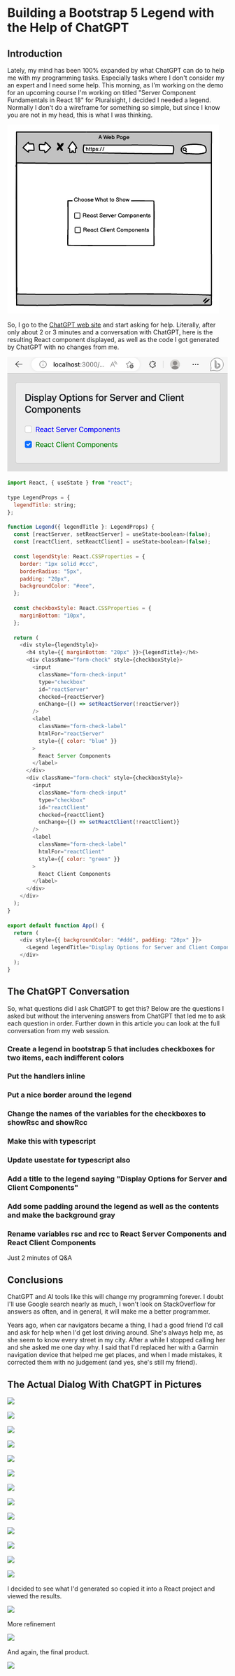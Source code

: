 # Building a Bootstrap 5 Legend with the Help of ChatGPT

## Introduction

Lately, my mind has been 100% expanded by what ChatGPT can do to help me with my programming tasks. Especially tasks where I don't consider my an expert and I need some help. This morning, as I'm working on the demo for an upcoming course I'm working on titled "Server Component Fundamentals in React 18" for Pluralsight, I decided I needed a legend. Normally I don't do a wireframe for something so simple, but since I know you are not in my head, this is what I was thinking.

![](assets/0.png)

So, I go to the <a href="https://chat.openai.com/chat" target="_blank">ChatGPT web site</a> and start asking for help. Literally, after only about 2 or 3 minutes and a conversation with ChatGPT, here is the resulting React component displayed, as well as the code I got generated by ChatGPT with no changes from me.

![](assets/17.png)


```JavaScript
import React, { useState } from "react";

type LegendProps = {
  legendTitle: string;
};

function Legend({ legendTitle }: LegendProps) {
  const [reactServer, setReactServer] = useState<boolean>(false);
  const [reactClient, setReactClient] = useState<boolean>(false);

  const legendStyle: React.CSSProperties = {
    border: "1px solid #ccc",
    borderRadius: "5px",
    padding: "20px",
    backgroundColor: "#eee",
  };

  const checkboxStyle: React.CSSProperties = {
    marginBottom: "10px",
  };

  return (
    <div style={legendStyle}>
      <h4 style={{ marginBottom: "20px" }}>{legendTitle}</h4>
      <div className="form-check" style={checkboxStyle}>
        <input
          className="form-check-input"
          type="checkbox"
          id="reactServer"
          checked={reactServer}
          onChange={() => setReactServer(!reactServer)}
        />
        <label
          className="form-check-label"
          htmlFor="reactServer"
          style={{ color: "blue" }}
        >
          React Server Components
        </label>
      </div>
      <div className="form-check" style={checkboxStyle}>
        <input
          className="form-check-input"
          type="checkbox"
          id="reactClient"
          checked={reactClient}
          onChange={() => setReactClient(!reactClient)}
        />
        <label
          className="form-check-label"
          htmlFor="reactClient"
          style={{ color: "green" }}
        >
          React Client Components
        </label>
      </div>
    </div>
  );
}

export default function App() {
  return (
    <div style={{ backgroundColor: "#ddd", padding: "20px" }}>
      <Legend legendTitle="Display Options for Server and Client Components" />
    </div>
  );
}

```

## The ChatGPT Conversation

So, what questions did I ask ChatGPT to get this?  Below are the questions I asked but without the intervening answers from ChatGPT that led me to ask each question in order.  Further down in this article you can look at the full conversation from my web session.

### Create a legend in bootstrap 5 that includes checkboxes for two items, each indifferent colors

### Put the handlers inline

### Put a nice border around the legend

### Change the names of the variables for the checkboxes to showRsc and showRcc

### Make this with typescript

### Update usestate for typescript also

### Add a title to the legend saying "Display Options for Server and Client Components"

### Add some padding around the legend as well as the contents and make the background gray

### Rename variables rsc and rcc to React Server Components and React Client Components

Just 2 minutes of Q&A

## Conclusions

ChatGPT and AI tools like this will change my programming forever. I doubt I'll use Google search nearly as much, I won't look on StackOverflow for answers as often, and in general, it will make me a better programmer.

Years ago, when car navigators became a thing, I had a good friend I'd call and ask for help when I'd get lost driving around. She's always help me, as she seem to know every street in my city.  After a while I stopped calling her and she asked me one day why. I said that I'd replaced her with a Garmin navigation device that helped me get places, and when I made mistakes, it corrected them with no judgement (and yes, she's still my friend).

## The Actual Dialog With ChatGPT in Pictures

![](../assets/posts/2023-04-02-building-a-bootstrap-5-legend-with-chatgpt-help/2.png)


![](../assets/posts/2023-04-02-building-a-bootstrap-5-legend-with-chatgpt-help/3.png)

![](../assets/posts/2023-04-02-building-a-bootstrap-5-legend-with-chatgpt-help/4.png)

![](../assets/posts/2023-04-02-building-a-bootstrap-5-legend-with-chatgpt-help/5.png)

![](../assets/posts/2023-04-02-building-a-bootstrap-5-legend-with-chatgpt-help/6.png)

![](../assets/posts/2023-04-02-building-a-bootstrap-5-legend-with-chatgpt-help/7.png)

![](../assets/posts/2023-04-02-building-a-bootstrap-5-legend-with-chatgpt-help/8.png)

![](../assets/posts/2023-04-02-building-a-bootstrap-5-legend-with-chatgpt-help/9.png)

![](../assets/posts/2023-04-02-building-a-bootstrap-5-legend-with-chatgpt-help/10.png)

![](../assets/posts/2023-04-02-building-a-bootstrap-5-legend-with-chatgpt-help/11.png)

![](../assets/posts/2023-04-02-building-a-bootstrap-5-legend-with-chatgpt-help/12.png)

![](../assets/posts/2023-04-02-building-a-bootstrap-5-legend-with-chatgpt-help/13.png)

![](../assets/posts/2023-04-02-building-a-bootstrap-5-legend-with-chatgpt-help/14.png)

I decided to see what I'd generated so copied it into a React project and viewed the results.

![](../assets/posts/2023-04-02-building-a-bootstrap-5-legend-with-chatgpt-help/15.png)

More refinement

![](../assets/posts/2023-04-02-building-a-bootstrap-5-legend-with-chatgpt-help/16.png)

And again, the final product.

![](../assets/posts/2023-04-02-building-a-bootstrap-5-legend-with-chatgpt-help/17.png)
